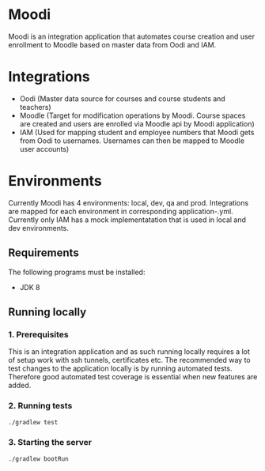 Moodi
================

Moodi is an integration application that automates course creation and user enrollment to Moodle based on master data from Oodi and IAM.


Integrations
================

- Oodi (Master data source for courses and course students and teachers)
- Moodle (Target for modification operations by Moodi. Course spaces are created and users are enrolled via Moodle api by Moodi application)
- IAM (Used for mapping student and employee numbers that Moodi gets from Oodi to usernames. Usernames can then be mapped to Moodle user accounts)

Environments
================

Currently Moodi has 4 environments: local, dev, qa and prod. Integrations are mapped for each environment in corresponding application-<env>.yml. 
Currently only IAM has a mock implementatation that is used in local and dev environments.

Requirements
---------------

The following programs must be installed:
- JDK 8

Running locally
---------------
### 1. Prerequisites

This is an integration application and as such running locally requires a lot of setup work with ssh tunnels, certificates etc. The 
recommended way to test changes to the application locally is by running automated tests. Therefore good automated test coverage is essential
when new features are added.

### 2. Running tests
```sh
./gradlew test
```

### 3. Starting the server
```sh
./gradlew bootRun
```
